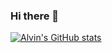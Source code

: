 ### Hi there 👋

<!--
**alvin-macatangay16/alvin-macatangay16** is a ✨ _special_ ✨ repository because its `README.md` (this file) appears on your GitHub profile.

Here are some ideas to get you started:

- 🔭 I’m currently working on ...
- 🌱 I’m currently learning ...
- 👯 I’m looking to collaborate on ...
- 🤔 I’m looking for help with ...
- 💬 Ask me about ...
- 📫 How to reach me: ...
- 😄 Pronouns: ...
- ⚡ Fun fact: ...

-->
[![Alvin's GitHub stats](https://github-readme-stats.vercel.app/api?username=alvin-macatangay16&show_icons=true&theme=radical)](https://github.com/alvin-macatangay16/github-readme-stats)
